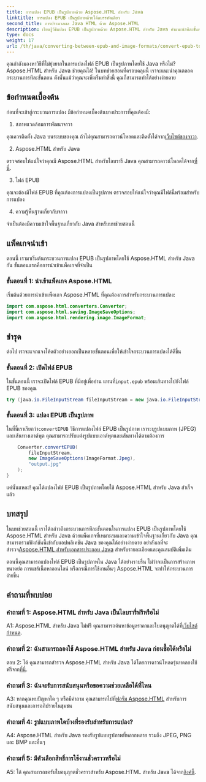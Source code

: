 ```yaml
---
title: การแปลง EPUB เป็นรูปภาพด้วย Aspose.HTML สำหรับ Java
linktitle: การแปลง EPUB เป็นรูปภาพด้วยโค้ดบรรทัดเดียว
second_title: การประมวลผล Java HTML ด้วย Aspose.HTML
description: เรียนรู้วิธีแปลง EPUB เป็นรูปภาพด้วย Aspose.HTML สำหรับ Java คำแนะนำทีละขั้นตอนสำหรับการแปลงที่ง่ายดาย
type: docs
weight: 17
url: /th/java/converting-between-epub-and-image-formats/convert-epub-to-image-single-line/
---
```

คุณกำลังมองหาวิธีที่ไม่ยุ่งยากในการแปลงไฟล์ EPUB เป็นรูปภาพโดยใช้ Java หรือไม่? Aspose.HTML สำหรับ Java ช่วยคุณได้! ในบทช่วยสอนที่ครอบคลุมนี้ เราจะแนะนำคุณตลอดกระบวนการทีละขั้นตอน ดังนั้นแม้ว่าคุณจะเพิ่งเริ่มทำสิ่งนี้ คุณก็สามารถทำได้อย่างง่ายดาย 

## ข้อกำหนดเบื้องต้น

ก่อนที่จะเข้าสู่กระบวนการแปลง มีข้อกำหนดเบื้องต้นบางประการที่คุณต้องมี:

1. สภาพแวดล้อมการพัฒนาจาวา

 คุณควรติดตั้ง Java บนระบบของคุณ ถ้าไม่คุณสามารถดาวน์โหลดและติดตั้งได้จาก[เว็บไซต์ของจาวา](https://www.java.com/en/download/).

2. Aspose.HTML สำหรับ Java

 ตรวจสอบให้แน่ใจว่าคุณมี Aspose.HTML สำหรับไลบรารี Java คุณสามารถดาวน์โหลดได้จาก[ที่นี่](https://releases.aspose.com/html/java/).

3. ไฟล์ EPUB

คุณจะต้องมีไฟล์ EPUB ที่คุณต้องการแปลงเป็นรูปภาพ ตรวจสอบให้แน่ใจว่าคุณมีไฟล์นี้พร้อมสำหรับการแปลง

4. ความรู้พื้นฐานเกี่ยวกับจาวา

จำเป็นต้องมีความเข้าใจพื้นฐานเกี่ยวกับ Java สำหรับบทช่วยสอนนี้

## แพ็คเกจนำเข้า

ตอนนี้ เรามาเริ่มต้นกระบวนการแปลง EPUB เป็นรูปภาพโดยใช้ Aspose.HTML สำหรับ Java กัน ขั้นตอนแรกคือการนำเข้าแพ็คเกจที่จำเป็น

### ขั้นตอนที่ 1: นำเข้าแพ็คเกจ Aspose.HTML

เริ่มต้นด้วยการนำเข้าแพ็คเกจ Aspose.HTML ที่คุณต้องการสำหรับกระบวนการแปลง:

```java
import com.aspose.html.converters.Converter;
import com.aspose.html.saving.ImageSaveOptions;
import com.aspose.html.rendering.image.ImageFormat;
```

## ชำรุด

ต่อไป เราจะแจกแจงโค้ดตัวอย่างออกเป็นหลายขั้นตอนเพื่อให้เข้าใจกระบวนการแปลงได้ดีขึ้น

### ขั้นตอนที่ 2: เปิดไฟล์ EPUB

 ในขั้นตอนนี้ เราจะเปิดไฟล์ EPUB ที่มีอยู่เพื่ออ่าน แทนที่`input.epub` พร้อมเส้นทางไปยังไฟล์ EPUB ของคุณ

```java
try (java.io.FileInputStream fileInputStream = new java.io.FileInputStream("input.epub")) {
```

### ขั้นตอนที่ 3: แปลง EPUB เป็นรูปภาพ

 ในที่นี้เราเรียกว่า`convertEPUB` วิธีการแปลงไฟล์ EPUB เป็นรูปภาพ เราระบุรูปแบบภาพ (JPEG) และเส้นทางเอาต์พุต คุณสามารถปรับแต่งรูปแบบเอาต์พุตและเส้นทางได้ตามต้องการ

```java
    Converter.convertEPUB(
        fileInputStream,
        new ImageSaveOptions(ImageFormat.Jpeg),
        "output.jpg"
    );
}
```

แค่นั้นแหละ! คุณได้แปลงไฟล์ EPUB เป็นรูปภาพโดยใช้ Aspose.HTML สำหรับ Java สำเร็จแล้ว

## บทสรุป

ในบทช่วยสอนนี้ เราได้กล่าวถึงกระบวนการทีละขั้นตอนในการแปลง EPUB เป็นรูปภาพโดยใช้ Aspose.HTML สำหรับ Java ด้วยแพ็คเกจที่เหมาะสมและความเข้าใจพื้นฐานเกี่ยวกับ Java คุณสามารถรวมฟังก์ชันนี้เข้ากับแอปพลิเคชัน Java ของคุณได้อย่างง่ายดาย อย่าลังเลที่จะสำรวจ[Aspose.HTML สำหรับเอกสารประกอบ Java](https://reference.aspose.com/html/java/) สำหรับรายละเอียดและคุณสมบัติเพิ่มเติม

ตอนนี้คุณสามารถแปลงไฟล์ EPUB เป็นรูปภาพใน Java ได้อย่างราบรื่น ไม่ว่าจะเป็นการสร้างภาพขนาดย่อ การแชร์เนื้อหาออนไลน์ หรือกรณีการใช้งานอื่นๆ Aspose.HTML จะทำให้กระบวนการง่ายขึ้น

## คำถามที่พบบ่อย

### คำถามที่ 1: Aspose.HTML สำหรับ Java เป็นไลบรารี่ฟรีหรือไม่

 A1: Aspose.HTML สำหรับ Java ไม่ฟรี คุณสามารถค้นหาข้อมูลราคาและใบอนุญาตได้ที่[เว็บไซต์กำหนด](https://purchase.aspose.com/buy).

### คำถามที่ 2: ฉันสามารถลองใช้ Aspose.HTML สำหรับ Java ก่อนซื้อได้หรือไม่

 ตอบ 2: ได้ คุณสามารถสำรวจ Aspose.HTML สำหรับ Java ได้โดยการดาวน์โหลดรุ่นทดลองใช้ฟรีจาก[ที่นี่](https://releases.aspose.com/html/java).

### คำถามที่ 3: ฉันจะรับการสนับสนุนหรือขอความช่วยเหลือได้ที่ไหน

 A3: หากคุณพบปัญหาใด ๆ หรือมีคำถาม คุณสามารถไปที่[ฟอรั่ม Aspose.HTML](https://forum.aspose.com/) สำหรับการสนับสนุนและการอภิปรายในชุมชน

### คำถามที่ 4: รูปแบบภาพใดบ้างที่รองรับสำหรับการแปลง?

A4: Aspose.HTML สำหรับ Java รองรับรูปแบบรูปภาพที่หลากหลาย รวมถึง JPEG, PNG และ BMP และอื่นๆ

### คำถามที่ 5: มีตัวเลือกสิทธิ์การใช้งานชั่วคราวหรือไม่

 A5: ได้ คุณสามารถขอรับใบอนุญาตชั่วคราวสำหรับ Aspose.HTML สำหรับ Java ได้จาก[ลิงค์นี้](https://purchase.aspose.com/temporary-license/).